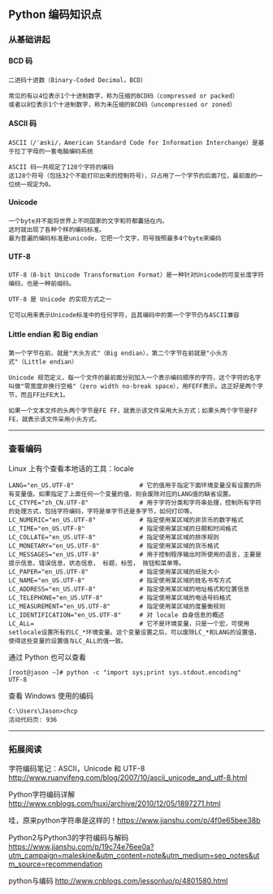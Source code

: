 ## Python 编码知识点

### 从基础讲起

#### BCD 码

    二进码十进数（Binary-Coded Decimal，BCD）
    
    常见的有以4位表示1个十进制数字，称为压缩的BCD码（compressed or packed）  
    或者以8位表示1个十进制数字，称为未压缩的BCD码（uncompressed or zoned）

#### ASCII 码

    ASCII（/ˈæski/，American Standard Code for Information Interchange）是基于拉丁字母的一套电脑编码系统
    
    ASCII 码一共规定了128个字符的编码  
    这128个符号（包括32个不能打印出来的控制符号），只占用了一个字节的后面7位，最前面的一位统一规定为0。

#### Unicode

    一个byte并不能将世界上不同国家的文字和符都囊括在内。  
    这时就出现了各种个样的编码标准。  
    最为普遍的编码标准是unicode，它把一个文字，符号按照最多4个byte来编码

#### UTF-8

    UTF-8（8-bit Unicode Transformation Format）是一种针对Unicode的可变长度字符编码，也是一种前缀码。
    
    UTF-8 是 Unicode 的实现方式之一
    
    它可以用来表示Unicode标准中的任何字符，且其编码中的第一个字节仍与ASCII兼容

#### Little endian 和 Big endian

    第一个字节在前，就是"大头方式"（Big endian），第二个字节在前就是"小头方式"（Little endian）
    
    Unicode 规范定义，每一个文件的最前面分别加入一个表示编码顺序的字符，这个字符的名字叫做"零宽度非换行空格"（zero width no-break space），用FEFF表示。这正好是两个字节，而且FF比FE大1。
    
    如果一个文本文件的头两个字节是FE FF，就表示该文件采用大头方式；如果头两个字节是FF FE，就表示该文件采用小头方式。

---

### 查看编码

Linux 上有个查看本地话的工具：locale

    LANG="en_US.UTF-8"                  # 它的值用于指定下面环境变量没有设置的所有变量值。如果指定了上面任何一个变量的值，则会废除对应的LANG值的缺省设置。
    LC_CTYPE="zh_CN.UTF-8"              # 用于字符分类和字符串处理，控制所有字符的处理方式，包括字符编码，字符是单字节还是多字节，如何打印等。
    LC_NUMERIC="en_US.UTF-8"            # 指定使用某区域的非货币的数字格式
    LC_TIME="en_US.UTF-8"               # 指定使用某区域的日期和时间格式
    LC_COLLATE="en_US.UTF-8"            # 指定使用某区域的排序规则
    LC_MONETARY="en_US.UTF-8"           # 指定使用某区域的货币格式
    LC_MESSAGES="en_US.UTF-8"           # 用于控制程序输出时所使用的语言，主要是提示信息，错误信息，状态信息， 标题，标签， 按钮和菜单等。
    LC_PAPER="en_US.UTF-8"              # 指定使用某区域的纸张大小
    LC_NAME="en_US.UTF-8"               # 指定使用某区域的姓名书写方式
    LC_ADDRESS="en_US.UTF-8"            # 指定使用某区域的地址格式和位置信息
    LC_TELEPHONE="en_US.UTF-8"          # 指定使用某区域的电话号码格式
    LC_MEASUREMENT="en_US.UTF-8"        # 指定使用某区域的度量衡规则
    LC_IDENTIFICATION="en_US.UTF-8"     # 对 locale 自身信息的概述
    LC_ALL=                             # 它不是环境变量，只是一个宏，可使用setlocale设置所有的LC_*环境变量。这个变量设置之后，可以废除LC_*和LANG的设置值，使得这些变量的设置值与LC_ALL的值一致。

通过 Python 也可以查看

    [root@jason ~]# python -c "import sys;print sys.stdout.encoding"
    UTF-8

查看 Windows 使用的编码

    C:\Users\Jason>chcp
    活动代码页: 936

---

### 拓展阅读

字符编码笔记：ASCII，Unicode 和 UTF-8 http://www.ruanyifeng.com/blog/2007/10/ascii_unicode_and_utf-8.html

Python字符编码详解 http://www.cnblogs.com/huxi/archive/2010/12/05/1897271.html

哇，原来python字符串是这样的！https://www.jianshu.com/p/4f0e65bee38b

Python2与Python3的字符编码与解码 https://www.jianshu.com/p/19c74e76ee0a?utm_campaign=maleskine&utm_content=note&utm_medium=seo_notes&utm_source=recommendation

python与编码 http://www.cnblogs.com/jessonluo/p/4801580.html





